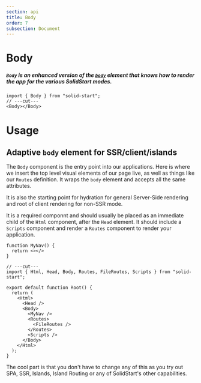 ```yaml
---
section: api
title: Body
order: 7
subsection: Document
---
```


# Body

##### `Body` is an enhanced version of the [`body`][nativebody] element that knows how to render the app for the various SolidStart modes.

<div class="text-lg">

```tsx twoslash
import { Body } from "solid-start";
// ---cut---
<Body></Body>
```

</div>

<table-of-contents></table-of-contents>

# Usage

## Adaptive `body` element for SSR/client/islands

The `Body` component is the entry point into our applications. Here is where we insert the top level visual elements of our page live, as well as things like our `Routes` definition. It wraps the `body` element and accepts all the same attributes.

It is also the starting point for hydration for general Server-Side rendering and root of client rendering for non-SSR mode.

It is a required componnt and should usually be placed as an immediate child of the `Html` component, after the `Head` element. It should include a `Scripts` component and render a `Routes` component to render your application.


```tsx twoslash {7-13} filename="root.tsx"
function MyNav() {
  return <></>
}

// ---cut---
import { Html, Head, Body, Routes, FileRoutes, Scripts } from "solid-start";

export default function Root() {
  return (
    <Html>
      <Head />
      <Body>
        <MyNav />
        <Routes>
          <FileRoutes />
        </Routes>
        <Scripts />
      </Body>
    </Html>
  );
}
```

The cool part is that you don't have to change any of this as you try out SPA, SSR, Islands, Island Routing or any of SolidStart's other capabilities.

[nativebody]: https://developer.mozilla.org/en-US/docs/Web/HTML/Element/body